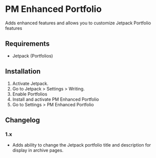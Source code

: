 PM Enhanced Portfolio
=====================

Adds enhanced features and allows you to customize Jetpack Portfolio features

Requirements
------------
- Jetpack (Portfolios)

Installation
------------
1. Activate Jetpack.
1. Go to Jetpack > Settings > Writing.
1. Enable Portfolios
1. Install and activate PM Enhanced Portfolio
1. Go to Settings > PM Enhanced Portfolio

Changelog
---------

### 1.x
- Adds ability to change the Jetpack portfolio title and description for display in archive pages.